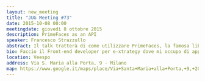 ```yaml
---
layout: new_meeting
title: "JUG Meeting #73"
date: 2015-10-08 00:00
meetingdate: giovedì 8 ottobre 2015
description: PrimeFaces as an API
speaker: Francesco Strazzullo
abstract: Il talk tratterà di come utilizzare PrimeFaces, la famosa libreria di componenti JSF, per creare nuovi componenti completamente custom. Una volta mostrati i principi alla base dell'utilizzo di PrimeFaces come framework, verranno illustrati degli esempi pratici. In particolare si analizzerà il codice di alcune librerie che utilizzano questa tecnica come MaterialPrime e PrimeFaces Extensions.
bio: Faccio il Front-end developer per e-xtrategy dove mi occupo di applicazioni AngularJS e mobile. In passato ho lavorato principalmente con applicazioni con stack Spring+Hibernate+JSF 2.X+Primefaces. Sono tra i collaboratori del progetto <a href="http://www.primefaces.org/showcase-ext/views/home.jsf">Primefaces Extensions</a>, suite di componenti aggiuntivi ufficialmente riconosciuta da Primefaces. Sono anche uno dei fondatori del progetto <a href="http://materialprimeshowcase-thestrazz.rhcloud.com/">MaterialPrime</a>, una libreria JSF che segue le direttive del Material Design di Google. Faccio inoltre parte del GDGAncona e se volete saperne di più su di me potete visitare il <a href="http://www.francescostrazzullo.info/">mio blog</a>.
location: Veespo
address: Via S. Maria alla Porta, 9 - Milano
map: https://www.google.it/maps/place/Via+Santa+Maria+alla+Porta,+9,+20123+Milano/@45.4664129,9.1817829,17z/data=!4m2!3m1!1s0x4786c153a8292d05:0x4c6f0a73c08286b9
---
```

